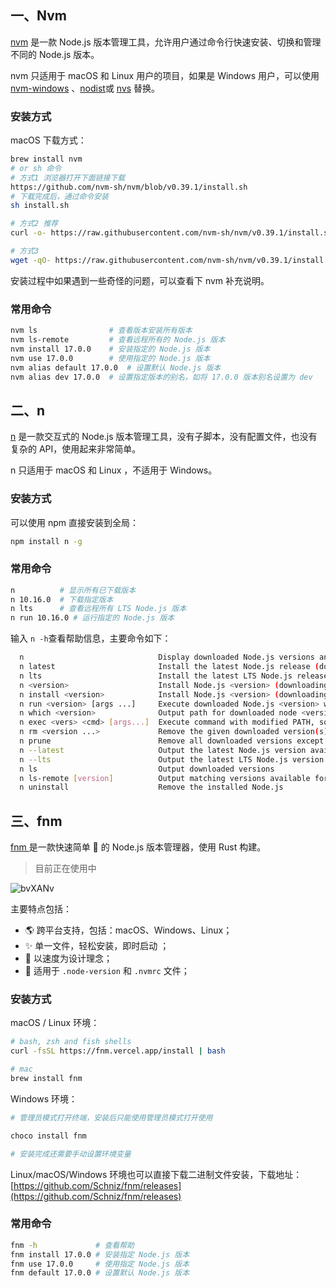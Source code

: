 ## 一、Nvm

<u>nvm</u> 是一款 Node.js 版本管理工具，允许用户通过命令行快速安装、切换和管理不同的 Node.js 版本。

nvm 只适用于 macOS 和 Linux 用户的项目，如果是 Windows 用户，可以使用 <u>nvm-windows</u> 、<u>nodist</u>或 <u>nvs</u> 替换。

### 安装方式

macOS 下载方式：

```sh
brew install nvm
# or sh 命令
# 方式1 浏览器打开下面链接下载
https://github.com/nvm-sh/nvm/blob/v0.39.1/install.sh
# 下载完成后，通过命令安装
sh install.sh

# 方式2 推荐
curl -o- https://raw.githubusercontent.com/nvm-sh/nvm/v0.39.1/install.sh | bash

# 方式3
wget -qO- https://raw.githubusercontent.com/nvm-sh/nvm/v0.39.1/install.sh | bash
```

安装过程中如果遇到一些奇怪的问题，可以查看下 nvm 补充说明。

### 常用命令

```sh
nvm ls                # 查看版本安装所有版本
nvm ls-remote         # 查看远程所有的 Node.js 版本
nvm install 17.0.0    # 安装指定的 Node.js 版本
nvm use 17.0.0        # 使用指定的 Node.js 版本
nvm alias default 17.0.0  # 设置默认 Node.js 版本
nvm alias dev 17.0.0  # 设置指定版本的别名，如将 17.0.0 版本别名设置为 dev
```



## 二、n

<u>n</u> 是一款交互式的 Node.js 版本管理工具，没有子脚本，没有配置文件，也没有复杂的 API，使用起来非常简单。

n 只适用于 macOS 和 Linux ，不适用于 Windows。

### 安装方式

可以使用 npm 直接安装到全局：

```sh
npm install n -g
```

### 常用命令

```sh
n          # 显示所有已下载版本
n 10.16.0  # 下载指定版本
n lts      # 查看远程所有 LTS Node.js 版本
n run 10.16.0 # 运行指定的 Node.js 版本
```

输入 `n -h`查看帮助信息，主要命令如下：

```sh
  n                              Display downloaded Node.js versions and install selection
  n latest                       Install the latest Node.js release (downloading if necessary)
  n lts                          Install the latest LTS Node.js release (downloading if necessary)
  n <version>                    Install Node.js <version> (downloading if necessary)
  n install <version>            Install Node.js <version> (downloading if necessary)
  n run <version> [args ...]     Execute downloaded Node.js <version> with [args ...]
  n which <version>              Output path for downloaded node <version>
  n exec <vers> <cmd> [args...]  Execute command with modified PATH, so downloaded node <version> and npm first
  n rm <version ...>             Remove the given downloaded version(s)
  n prune                        Remove all downloaded versions except the installed version
  n --latest                     Output the latest Node.js version available
  n --lts                        Output the latest LTS Node.js version available
  n ls                           Output downloaded versions
  n ls-remote [version]          Output matching versions available for download
  n uninstall                    Remove the installed Node.js
```

## 三、fnm

[fnm ](https://link.segmentfault.com/?enc=jI5Saplu3PmXbvzGESlAyA%3D%3D.mJXP1OYPgXGc8nbTPGH4GaX2M%2Bb4ourrM2QkHuOVtyA%3D)是一款快速简单 🚀 的 Node.js 版本管理器，使用 Rust 构建。

> 目前正在使用中

![bvXANv](https:/cdn.jsdelivr.net/gh/RivTian/Blogimg@main/uPic/bvXANv.jpg)

主要特点包括：

- 🌎 跨平台支持，包括：macOS、Windows、Linux；
- ✨ 单一文件，轻松安装，即时启动 ；
- 🚀 以速度为设计理念；
- 📂 适用于 `.node-version` 和 `.nvmrc` 文件；

### 安装方式

macOS / Linux 环境：

```sh
# bash, zsh and fish shells
curl -fsSL https://fnm.vercel.app/install | bash

# mac
brew install fnm
```

Windows 环境：

```sh
# 管理员模式打开终端，安装后只能使用管理员模式打开使用

choco install fnm

# 安装完成还需要手动设置环境变量
```

Linux/macOS/Windows 环境也可以直接下载二进制文件安装，下载地址：[https://github.com/Schniz/fnm/releases](https://github.com/Schniz/fnm/releases)

### 常用命令

```sh
fnm -h             # 查看帮助
fnm install 17.0.0 # 安装指定 Node.js 版本
fnm use 17.0.0     # 使用指定 Node.js 版本
fnm default 17.0.0 # 设置默认 Node.js 版本
```

